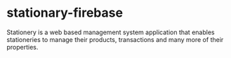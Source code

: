 # stationary-firebase
Stationery is a web based management system application that enables stationeries to manage their products, transactions and many more of their properties.

